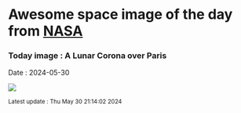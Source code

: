 
# Awesome space image of the day from [NASA](https://api.nasa.gov/)

### Today image : A Lunar Corona over Paris
Date : 2024-05-30

![](https://apod.nasa.gov/apod/image/2405/EiffelCorona_Binotto_960.jpg)

<small>Latest update : Thu May 30 21:14:02 2024</small>
        